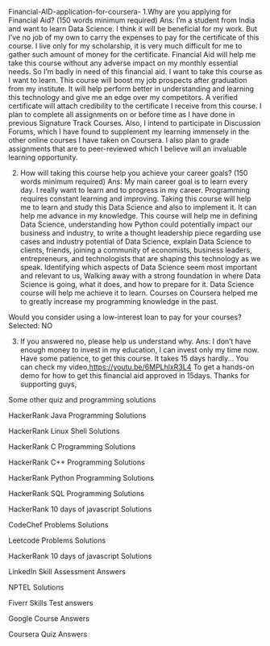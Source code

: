 Financial-AID-application-for-coursera-
1.Why are you applying for Financial Aid? (150 words minimum required)
Ans: I’m a student from India and want to learn Data Science. I think it will be beneficial for my work. But I’ve no job of my own to carry the expenses to pay for the certificate of this course. I live only for my scholarship, it is very much difficult for me to gather such amount of money for the certificate. Financial Aid will help me take this course without any adverse impact on my monthly essential needs. So I’m badly in need of this financial aid. I want to take this course as I want to learn. This course will boost my job prospects after graduation from my institute. It will help perform better in understanding and learning this technology and give me an edge over my competitors. A verified certificate will attach credibility to the certificate I receive from this course. I plan to complete all assignments on or before time as I have done in previous Signature Track Courses. Also, I intend to participate in Discussion Forums, which I have found to supplement my learning immensely in the other online courses I have taken on Coursera. I also plan to grade assignments that are to peer-reviewed which I believe will an invaluable learning opportunity.

2. How will taking this course help you achieve your career goals? (150 words minimum required)
Ans: My main career goal is to learn every day. I really want to learn and to progress in my career. Programming requires constant learning and improving. Taking this course will help me to learn and study this Data Science and also to implement it. It can help me advance in my knowledge. This course will help me in defining Data Science, understanding how Python could potentially impact our business and industry, to write a thought leadership piece regarding use cases and industry potential of Data Science, explain Data Science to clients, friends, joining a community of economists, business leaders, entrepreneurs, and technologists that are shaping this technology as we speak. Identifying which aspects of Data Science seem most important and relevant to us, Walking away with a strong foundation in where Data Science is going, what it does, and how to prepare for it. Data Science course will help me achieve it to learn. Courses on Coursera helped me to greatly increase my programming knowledge in the past.

Would you consider using a low-interest loan to pay for your courses?
Selected: NO

3. If you answered no, please help us understand why.
Ans: I don’t have enough money to invest in my education, I can invest only my time now. Have some patience, to get this course. It takes 15 days hardly… You can check my video,https://youtu.be/6MPLhlxR3L4 To get a hands-on demo for how to get this financial aid approved in 15days. Thanks for supporting guys,

Some other quiz and programming solutions

HackerRank Java Programming Solutions

HackerRank Linux Shell Solutions

HackerRank C Programming Solutions

HackerRank C++ Programming Solutions

HackerRank Python Programming Solutions

HackerRank SQL Programming Solutions

HackerRank 10 days of javascript Solutions

CodeChef Problems Solutions

Leetcode Problems Solutions

HackerRank 10 days of javascript Solutions

LinkedIn Skill Assessment Answers

NPTEL Solutions

Fiverr Skills Test answers

Google Course Answers

Coursera Quiz Answers
